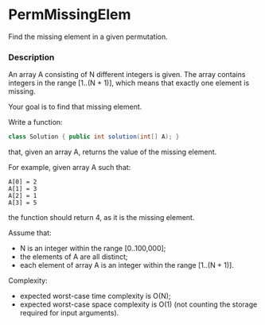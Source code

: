 # PermMissingElem

Find the missing element in a given permutation.

### Description

An array A consisting of N different integers is given. The array contains integers in the range [1..(N + 1)], which means that exactly one element is missing.

Your goal is to find that missing element.

Write a function:

```java
class Solution { public int solution(int[] A); }
```

that, given an array A, returns the value of the missing element.

For example, given array A such that:

    A[0] = 2
    A[1] = 3
    A[2] = 1
    A[3] = 5
  
the function should return 4, as it is the missing element.

Assume that:

- N is an integer within the range [0..100,000];
- the elements of A are all distinct;
- each element of array A is an integer within the range [1..(N + 1)].

Complexity:

- expected worst-case time complexity is O(N);
- expected worst-case space complexity is O(1) (not counting the storage required for input arguments).